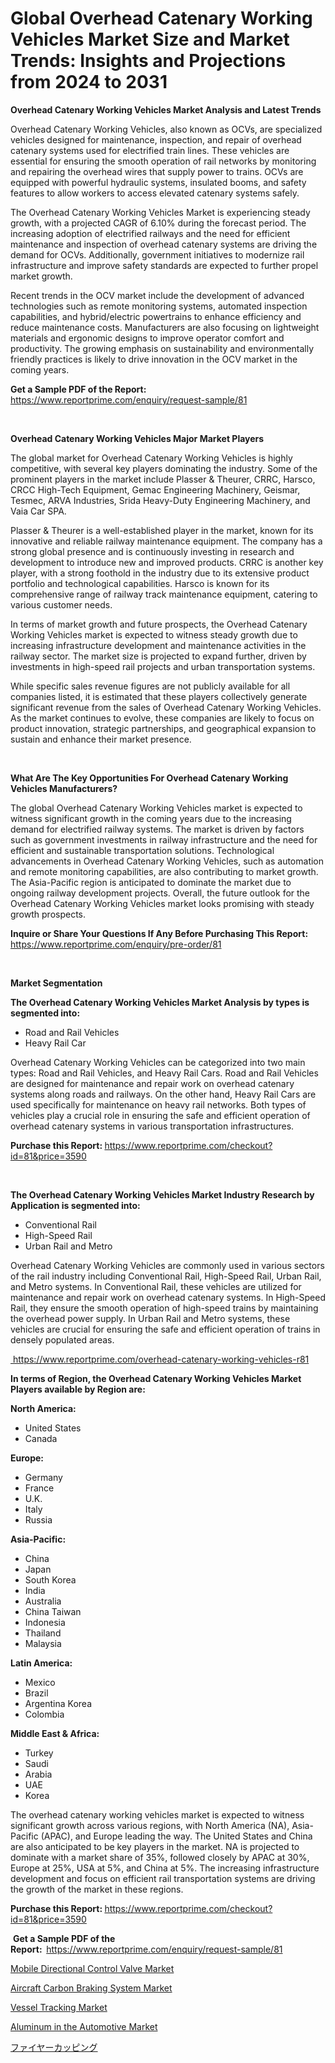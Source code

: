 <p><h1>Global Overhead Catenary Working Vehicles Market Size and Market Trends: Insights and Projections from 2024 to 2031</h1></p><p><strong>Overhead Catenary Working Vehicles Market Analysis and Latest Trends</strong></p>
<p><p>Overhead Catenary Working Vehicles, also known as OCVs, are specialized vehicles designed for maintenance, inspection, and repair of overhead catenary systems used for electrified train lines. These vehicles are essential for ensuring the smooth operation of rail networks by monitoring and repairing the overhead wires that supply power to trains. OCVs are equipped with powerful hydraulic systems, insulated booms, and safety features to allow workers to access elevated catenary systems safely.</p><p>The Overhead Catenary Working Vehicles Market is experiencing steady growth, with a projected CAGR of 6.10% during the forecast period. The increasing adoption of electrified railways and the need for efficient maintenance and inspection of overhead catenary systems are driving the demand for OCVs. Additionally, government initiatives to modernize rail infrastructure and improve safety standards are expected to further propel market growth.</p><p>Recent trends in the OCV market include the development of advanced technologies such as remote monitoring systems, automated inspection capabilities, and hybrid/electric powertrains to enhance efficiency and reduce maintenance costs. Manufacturers are also focusing on lightweight materials and ergonomic designs to improve operator comfort and productivity. The growing emphasis on sustainability and environmentally friendly practices is likely to drive innovation in the OCV market in the coming years.</p></p>
<p><strong>Get a Sample PDF of the Report:&nbsp;</strong> <a href="https://www.reportprime.com/enquiry/request-sample/81">https://www.reportprime.com/enquiry/request-sample/81</a></p>
<p>&nbsp;</p>
<p><strong>Overhead Catenary Working Vehicles Major Market Players</strong></p>
<p><p>The global market for Overhead Catenary Working Vehicles is highly competitive, with several key players dominating the industry. Some of the prominent players in the market include Plasser & Theurer, CRRC, Harsco, CRCC High-Tech Equipment, Gemac Engineering Machinery, Geismar, Tesmec, ARVA Industries, Srida Heavy-Duty Engineering Machinery, and Vaia Car SPA.</p><p>Plasser & Theurer is a well-established player in the market, known for its innovative and reliable railway maintenance equipment. The company has a strong global presence and is continuously investing in research and development to introduce new and improved products. CRRC is another key player, with a strong foothold in the industry due to its extensive product portfolio and technological capabilities. Harsco is known for its comprehensive range of railway track maintenance equipment, catering to various customer needs.</p><p>In terms of market growth and future prospects, the Overhead Catenary Working Vehicles market is expected to witness steady growth due to increasing infrastructure development and maintenance activities in the railway sector. The market size is projected to expand further, driven by investments in high-speed rail projects and urban transportation systems.</p><p>While specific sales revenue figures are not publicly available for all companies listed, it is estimated that these players collectively generate significant revenue from the sales of Overhead Catenary Working Vehicles. As the market continues to evolve, these companies are likely to focus on product innovation, strategic partnerships, and geographical expansion to sustain and enhance their market presence.</p></p>
<p>&nbsp;</p>
<p><strong>What Are The Key Opportunities For Overhead Catenary Working Vehicles Manufacturers?</strong></p>
<p><p>The global Overhead Catenary Working Vehicles market is expected to witness significant growth in the coming years due to the increasing demand for electrified railway systems. The market is driven by factors such as government investments in railway infrastructure and the need for efficient and sustainable transportation solutions. Technological advancements in Overhead Catenary Working Vehicles, such as automation and remote monitoring capabilities, are also contributing to market growth. The Asia-Pacific region is anticipated to dominate the market due to ongoing railway development projects. Overall, the future outlook for the Overhead Catenary Working Vehicles market looks promising with steady growth prospects.</p></p>
<p><strong>Inquire or Share Your Questions If Any Before Purchasing This Report:</strong> <a href="https://www.reportprime.com/enquiry/pre-order/81">https://www.reportprime.com/enquiry/pre-order/81</a></p>
<p>&nbsp;</p>
<p><strong>Market Segmentation</strong></p>
<p><strong>The Overhead Catenary Working Vehicles Market Analysis by types is segmented into:</strong></p>
<p><ul><li>Road and Rail Vehicles</li><li>Heavy Rail Car</li></ul></p>
<p><p>Overhead Catenary Working Vehicles can be categorized into two main types: Road and Rail Vehicles, and Heavy Rail Cars. Road and Rail Vehicles are designed for maintenance and repair work on overhead catenary systems along roads and railways. On the other hand, Heavy Rail Cars are used specifically for maintenance on heavy rail networks. Both types of vehicles play a crucial role in ensuring the safe and efficient operation of overhead catenary systems in various transportation infrastructures.</p></p>
<p><strong>Purchase this Report:&nbsp;</strong><a href="https://www.reportprime.com/checkout?id=81&price=3590">https://www.reportprime.com/checkout?id=81&price=3590</a></p>
<p>&nbsp;</p>
<p><strong>The Overhead Catenary Working Vehicles Market Industry Research by Application is segmented into:</strong></p>
<p><ul><li>Conventional Rail</li><li>High-Speed Rail</li><li>Urban Rail and Metro</li></ul></p>
<p><p>Overhead Catenary Working Vehicles are commonly used in various sectors of the rail industry including Conventional Rail, High-Speed Rail, Urban Rail, and Metro systems. In Conventional Rail, these vehicles are utilized for maintenance and repair work on overhead catenary systems. In High-Speed Rail, they ensure the smooth operation of high-speed trains by maintaining the overhead power supply. In Urban Rail and Metro systems, these vehicles are crucial for ensuring the safe and efficient operation of trains in densely populated areas.</p></p>
<p><a href="https://www.reportprime.com/overhead-catenary-working-vehicles-r81">&nbsp;https://www.reportprime.com/overhead-catenary-working-vehicles-r81</a></p>
<p><strong>In terms of Region, the Overhead Catenary Working Vehicles Market Players available by Region are:</strong></p>
<p>
    <p> <strong> North America: </strong>
        <ul>
            <li>United States</li>
            <li>Canada</li>
        </ul>
        </p> 
    <p> <strong> Europe: </strong>
        <ul>
            <li>Germany</li>
            <li>France</li>
            <li>U.K.</li>
            <li>Italy</li>
            <li>Russia</li>
        </ul>
        </p> 
    <p> <strong> Asia-Pacific: </strong>
        <ul>
            <li>China</li>
            <li>Japan</li>
            <li>South Korea</li>
            <li>India</li>
            <li>Australia</li>
            <li>China Taiwan</li>
            <li>Indonesia</li>
            <li>Thailand</li>
            <li>Malaysia</li>
        </ul>
        </p> 
    <p> <strong> Latin America: </strong>
        <ul>
            <li>Mexico</li>
            <li>Brazil</li>
            <li>Argentina Korea</li>
            <li>Colombia</li>
        </ul>
        </p> 
    <p> <strong> Middle East & Africa: </strong>
        <ul>
            <li>Turkey</li>
            <li>Saudi</li>
            <li>Arabia</li>
            <li>UAE</li>
            <li>Korea</li>
        </ul>
    </p>
    </p>
<p><p>The overhead catenary working vehicles market is expected to witness significant growth across various regions, with North America (NA), Asia-Pacific (APAC), and Europe leading the way. The United States and China are also anticipated to be key players in the market. NA is projected to dominate with a market share of 35%, followed closely by APAC at 30%, Europe at 25%, USA at 5%, and China at 5%. The increasing infrastructure development and focus on efficient rail transportation systems are driving the growth of the market in these regions.</p></p>
<p><strong>Purchase this Report: </strong><a href="https://www.reportprime.com/checkout?id=81&price=3590">https://www.reportprime.com/checkout?id=81&price=3590</a></p>
<p>&nbsp;<strong>Get a Sample PDF of the Report:&nbsp;&nbsp;</strong><a href="https://www.reportprime.com/enquiry/request-sample/81">https://www.reportprime.com/enquiry/request-sample/81</a></p>
<p><strong></strong></p>
<p><p><a href="https://www.linkedin.com/pulse/global-mobile-directional-control-valve-market-share-y4pac">Mobile Directional Control Valve Market</a></p><p><a href="https://medium.com/@philipwolf96/aircraft-carbon-braking-system-market-outlook-and-forecast-from-2024-to-2031-7bcb4eef4941">Aircraft Carbon Braking System Market</a></p><p><a href="https://issuu.com/reportprime-2/docs/vessel-tracking-market-size-2030.pptx">Vessel Tracking Market</a></p><p><a href="https://medium.com/@philipwolf96/aluminum-in-the-automotive-market-a-global-and-regional-analysis-focus-on-region-country-level-eb24cd135d43">Aluminum in the Automotive Market</a></p><p><a href="https://github.com/RandallRunte2023/Market-Research-Report-List-1/blob/main/10013292081.md">ファイヤーカッピング</a></p></p>